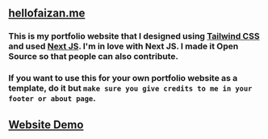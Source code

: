 ## [hellofaizan.me](https://www.hellofaizan.me)

### This is my portfolio website that I designed using [Tailwind CSS](https://tailwindcss.com/) and used [Next JS](https://nextjs.org/). I'm in love with Next JS. I made it Open Source so that people can also contribute.

### If you want to use this for your own portfolio website as a template, do it but `make sure you give credits to me in your footer or about page`.

## [Website Demo](https://www.hellofaizan.me)
